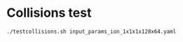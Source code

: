 # Collisions test

<!-- Script to automise :
 - the creation of the initial restart file with the python script `init_distribution.py`
 - the creation of the input YAML file required as input of the C++ simulation `testcollision`-->

<!-- For instance, the following command -->
`./testcollisions.sh input_params_ion_1x1x1x128x64.yaml`

<!-- create the folder `D_INPUT_PARAMS_ION_1X1X1X128X64.YAML` containing:
  - `GysX_rst_00000.h5` : output of the python script `init_distribution.py`
  - `GysX_rst_00001.h5` : output of the C++ collision executable
  - `coll_ref.yml` : input for C++ collision executable automatically created by the bash script `testcollision.sh`
  - `diff_f_vpar_mu_itor1eq0_itor2eq0_itor3eq0_ispeq0.png` : output figure to compare the results between `GysX_rst_00000.h5` and `GysX_rst_00001.h5`-->

